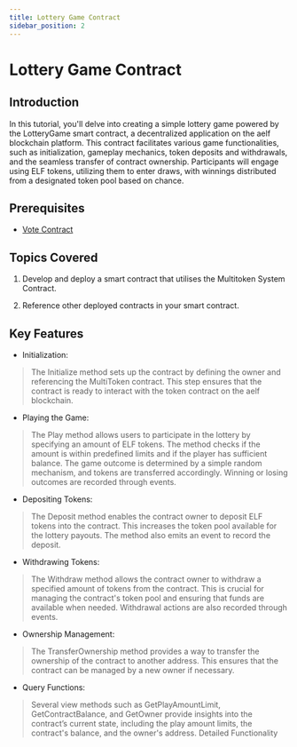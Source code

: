 ```yaml
---
title: Lottery Game Contract
sidebar_position: 2
---
```

# Lottery Game Contract

## Introduction
In this tutorial, you'll delve into creating a simple lottery game powered by the LotteryGame smart contract, a decentralized application on the aelf blockchain platform. This contract facilitates various game functionalities, such as initialization, gameplay mechanics, token deposits and withdrawals, and the seamless transfer of contract ownership. Participants will engage using ELF tokens, utilizing them to enter draws, with winnings distributed from a designated token pool based on chance.

## Prerequisites

- [Vote Contract](../../stackup/index.md)

## Topics Covered

 1. Develop and deploy a smart contract that utilises the Multitoken System Contract.

 2. Reference other deployed contracts in your smart contract.

## Key Features
- Initialization:
> The Initialize method sets up the contract by defining the owner and referencing the MultiToken contract. This step ensures that the contract is ready to interact with the token contract on the aelf blockchain.

- Playing the Game:
> The Play method allows users to participate in the lottery by specifying an amount of ELF tokens. The method checks if the amount is within predefined limits and if the player has sufficient balance. The game outcome is determined by a simple random mechanism, and tokens are transferred accordingly. Winning or losing outcomes are recorded through events.

- Depositing Tokens:
> The Deposit method enables the contract owner to deposit ELF tokens into the contract. This increases the token pool available for the lottery payouts. The method also emits an event to record the deposit.

- Withdrawing Tokens:
> The Withdraw method allows the contract owner to withdraw a specified amount of tokens from the contract. This is crucial for managing the contract's token pool and ensuring that funds are available when needed. Withdrawal actions are also recorded through events.

- Ownership Management:
> The TransferOwnership method provides a way to transfer the ownership of the contract to another address. This ensures that the contract can be managed by a new owner if necessary.

- Query Functions:
> Several view methods such as GetPlayAmountLimit, GetContractBalance, and GetOwner provide insights into the contract’s current state, including the play amount limits, the contract's balance, and the owner's address.
Detailed Functionality